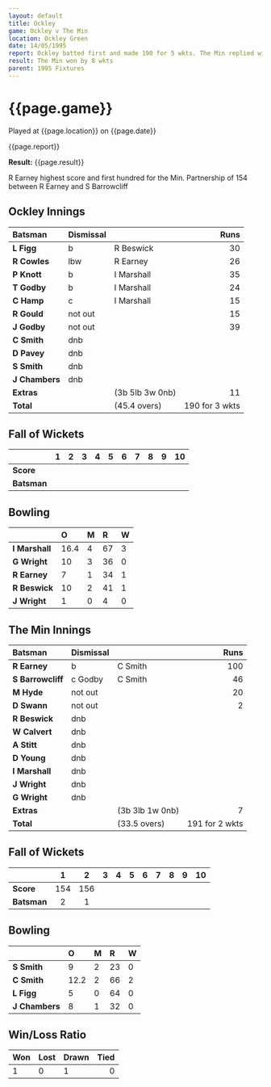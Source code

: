 ```yaml
---
layout: default
title: Ockley
game: Ockley v The Min
location: Ockley Green
date: 14/05/1995
report: Ockley batted first and made 190 for 5 wkts. The Min replied with 191 for 2 wkts
result: The Min won by 8 wkts
parent: 1995 Fixtures
---
```


# {{page.game}}

Played at {{page.location}} on {{page.date}}

{{page.report}}

**Result:** {{page.result}}

R Earney highest score and first hundred for the Min. Partnership of 154 between R Earney and S Barrowcliff

## Ockley Innings

| Batsman | Dismissal |  | Runs |
|:---|:---|---|---:|
| **L Figg** | b | R Beswick | 30 |
| **R Cowles** | lbw | R Earney | 26 |
| **P Knott** | b | I Marshall | 35 |
| **T Godby** | b | I Marshall | 24 |
| **C Hamp** | c | I Marshall | 15 |
| **R Gould** | not out |  | 15 |
| **J Godby** | not out |  | 39 |
| **C Smith** | dnb |  |  |
| **D Pavey** | dnb |  |  |
| **S Smith** | dnb |  |  |
| **J Chambers** | dnb |  |  |
| **Extras** | | (3b 5lb 3w 0nb) | 11 |
| **Total** | | (45.4 overs) | 190 for 3 wkts |

## Fall of Wickets

| | 1 | 2 | 3 | 4 | 5 | 6 | 7 | 8 | 9 | 10 |
|---|:---:|:---:|:---:|:---:|:---:|:---:|:---:|:---:|:---:|:---:|
| **Score** |  |  |  |  |  |  |  |  |  |  |
| **Batsman** |  |  |  |  |  |  |  |  |  |  |

## Bowling

| | O | M | R | W |
|---|:---|:---|:---|:---|
| **I Marshall** | 16.4 | 4 | 67 | 3 |
| **G Wright** | 10 | 3 | 36 | 0 |
| **R Earney** | 7 | 1 | 34 | 1 |
| **R Beswick** | 10 | 2 | 41 | 1 |
| **J Wright** | 1 | 0 | 4 | 0 |

## The Min Innings

| Batsman | Dismissal |  | Runs |
|:---|:---|---|---:|
| **R Earney** | b | C Smith | 100 |
| **S Barrowcliff** | c Godby | C Smith | 46 |
| **M Hyde** | not out |  | 20 |
| **D Swann** | not out |  | 2 |
| **R Beswick** | dnb |  |  |
| **W Calvert** | dnb |  |  |
| **A Stitt** | dnb |  |  |
| **D Young** | dnb |  |  |
| **I Marshall** | dnb |  |  |
| **J Wright** | dnb |  |  |
| **G Wright** | dnb |  |  |
| **Extras** | | (3b 3lb 1w 0nb) | 7 |
| **Total** | | (33.5 overs) | 191 for 2 wkts |

## Fall of Wickets

| | 1 | 2 | 3 | 4 | 5 | 6 | 7 | 8 | 9 | 10 |
|---|:---:|:---:|:---:|:---:|:---:|:---:|:---:|:---:|:---:|:---:|
| **Score** | 154 | 156 |  |  |  |  |  |  |  |  |
| **Batsman** | 2 | 1 |  |  |  |  |  |  |  |  |

## Bowling

| | O | M | R | W |
|---|:---|:---|:---|:---|
| **S Smith** | 9 | 2 | 23 | 0 |
| **C Smith** | 12.2 | 2 | 66 | 2 |
| **L Figg** | 5 | 0 | 64 | 0 |
| **J Chambers** | 8 | 1 | 32 | 0 |

## Win/Loss Ratio

| Won | Lost | Drawn | Tied |
|:---|:---|:---|---:|
| 1 | 0 | 1 | 0 |